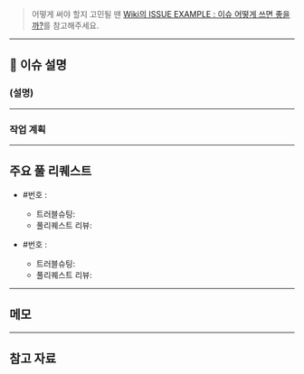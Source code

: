 <!-- 이슈 제목 형식은 "[type] 제목"으로 통일합니다. -->
<!-- 사용하지 않는 항목은 지워주세요.-->

>어떻게 써야 할지 고민될 땐 [Wiki의 ISSUE EXAMPLE : 이슈 어떻게 쓰면 좋을까?](https://github.com/Kernel360/KDEV4-VIVIM-BE/wiki/ISSUE-EXAMPLE-:-%EC%9D%B4%EC%8A%88-%EC%96%B4%EB%96%BB%EA%B2%8C-%EC%93%B0%EB%A9%B4-%EC%A2%8B%EC%9D%84%EA%B9%8C%3F)를 참고해주세요.


---

## 🚀 이슈 설명

### (설명)


---

### 작업 계획



---

## 주요 풀 리퀘스트

- #번호  : 
	 - 트러블슈팅: 
   - 풀리퀘스트 리뷰: 

   
- #번호 : 
   - 트러블슈팅: 
   - 풀리퀘스트 리뷰: 

---

## 메모

--- 

## 참고 자료


